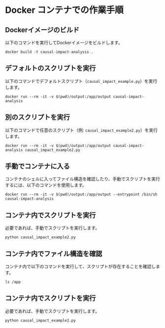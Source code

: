 # Docker コンテナでの作業手順

## Dockerイメージのビルド

以下のコマンドを実行してDockerイメージをビルドします。

```
docker build -t causal-impact-analysis .
```

## デフォルトのスクリプトを実行

以下のコマンドでデフォルトスクリプト（`causal_impact_example.py`）を実行します。

```
docker run --rm -it -v $(pwd)/output:/app/output causal-impact-analysis
```

## 別のスクリプトを実行

以下のコマンドで任意のスクリプト（例: `causal_impact_example2.py`）を実行します。

```
docker run --rm -it -v $(pwd)/output:/app/output causal-impact-analysis causal_impact_example2.py
```

## 手動でコンテナに入る

コンテナのシェルに入ってファイル構造を確認したり、手動でスクリプトを実行するには、以下のコマンドを使用します。

```
docker run --rm -it -v $(pwd)/output:/app/output --entrypoint /bin/sh causal-impact-analysis
```

## コンテナ内でスクリプトを実行

必要であれば、手動でスクリプトを実行します。

```
python causal_impact_example2.py
```

## コンテナ内でファイル構造を確認

コンテナ内で以下のコマンドを実行して、スクリプトが存在することを確認します。

```
ls /app
```

## コンテナ内でスクリプトを実行

必要であれば、手動でスクリプトを実行します。

```
python causal_impact_example2.py
```